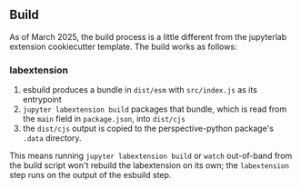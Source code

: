 ## Build

As of March 2025, the build process is a little different from the jupyterlab
extension cookiecutter template. The build works as follows:

### labextension

1. esbuild produces a bundle in `dist/esm` with `src/index.js` as its entrypoint
2. `jupyter labextension build` packages that bundle, which is read from the
   `main` field in `package.json`, into `dist/cjs`
3. the `dist/cjs` output is copied to the perspective-python package's `.data`
   directory.

This means running `jupyter labextension build` or `watch` out-of-band from the
build script won't rebuild the labextension on its own; the `labextension` step
runs on the output of the esbuild step.
